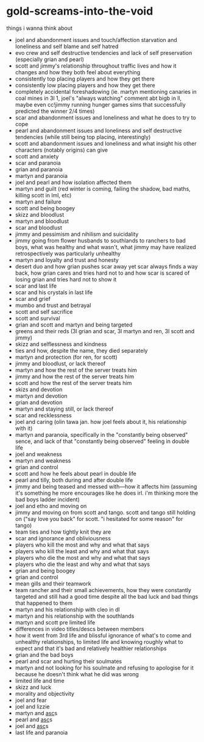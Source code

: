 # gold-screams-into-the-void

things i wanna think about
- joel and abandonment issues and touch/affection starvation and loneliness and self blame and self hatred
- evo crew and self destructive tendencies and lack of self preservation (especially grian and pearl)
- scott and jimmy's relationship throughout traffic lives and how it changes and how they both feel about everything
- consistently top placing players and how they get there
- consistently low placing players and how they get there
- completely accidental foreshadowing (ie. martyn mentioning canaries in coal mines in 3l 1, joel's "always watching" comment abt bigb in ll, maybe even cc!jimmy running hunger games sims that successfully predicted the winner 2/4 times)
- scar and abandonment issues and loneliness and what he does to try to cope
- pearl and abandonment issues and loneliness and self destructive tendencies (while still being top placing, interestingly)
- scott and abandonment issues and loneliness and what insight his other characters (notably origins) can give
- scott and anxiety
- scar and paranoia
- grian and paranoia
- martyn and paranoia
- joel and pearl and how isolation affected them
- martyn and guilt (red winter is coming, failing the shadow, bad maths, killing scott in lml, etc)
- martyn and failure
- scott and being boogey
- skizz and bloodlust
- martyn and bloodlust
- scar and bloodlust
- jimmy and pessimism and nihilism and suicidality
- jimmy going from flower husbands to southlands to ranchers to bad boys, what was healthy and what wasn't, what jimmy may have realized retrospectively was particularly unhealthy
- martyn and loyalty and trust and honesty
- desert duo and how grian pushes scar away yet scar always finds a way back, how grian cares and tries hard not to and how scar is scared of losing grian and tries hard not to show it
- scar and last life
- scar and his crystals in last life
- scar and grief
- mumbo and trust and betrayal
- scott and self sacrifice
- scott and survival
- grian and scott and martyn and being targeted
- greens and their reds (3l grian and scar, 3l martyn and ren, 3l scott and jimmy)
- skizz and selflessness and kindness
- ties and how, despite the name, they died separately
- martyn and protection (for ren, for scott)
- jimmy and bloodlust, or lack thereof
- martyn and how the rest of the server treats him
- jimmy and how the rest of the server treats him
- scott and how the rest of the server treats him
- skizs and devotion
- martyn and devotion
- grian and devotion
- martyn and staying still, or lack thereof
- scar and recklessness
- joel and caring (olin tawa jan. how joel feels about it, his relationship with it)
- martyn and paranoia, specifically in the "constantly being observed" sence, and lack of that "constantly being observed" feeling in double life
- joel and weakness
- martyn and weakness
- grian and control
- scott and how he feels about pearl in double life
- pearl and tilly, both during and after double life
- jimmy and being teased and messed with—how it affects him (assuming it's something he more encourages like he does irl. i'm thinking more the bad boys ladder incident)
- joel and etho and moving on
- jimmy and moving on from scott and tango. scott and tango still holding on ("say love you back" for scott. "i hesitated for some reason" for tango)
- team ties and how tightly knit they are
- scar and ignorance and obliviousness
- players who kill the most and why and what that says
- players who kill the least and why and what that says
- players who die the most and why and what that says
- players who die the least and why and what that says
- grian and being boogey
- grian and control
- mean gills and their teamwork
- team rancher and their small achievements, how they were constantly targeted and still had a good time despite all the bad luck and bad things that happened to them
- martyn and his relationship with cleo in dl
- martyn and his relationship with the southlands
- martyn and scott pre limited life
- differences in video titles/descs between members
- how it went from 3rd life and blissful ignorance of what's to come and unhealthy relationships, to limited life and knowing roughly what to expect and that it's bad and relatively healthier relationships
- grian and the bad boys
- pearl and scar and hurting their soulmates
- martyn and not looking for his soulmate and refusing to apologise for it because he doesn't think what he did was wrong
- limited life and time
- skizz and luck
- morality and objectivity
- joel and fear
- joel and lizzie
- martyn and [asc](<https://en.m.wikipedia.org/wiki/Altered_state_of_consciousness>)s
- pearl and [asc](<https://en.m.wikipedia.org/wiki/Altered_state_of_consciousness>)s
- joel and [asc](<https://en.m.wikipedia.org/wiki/Altered_state_of_consciousness>)s
- last life and paranoia
